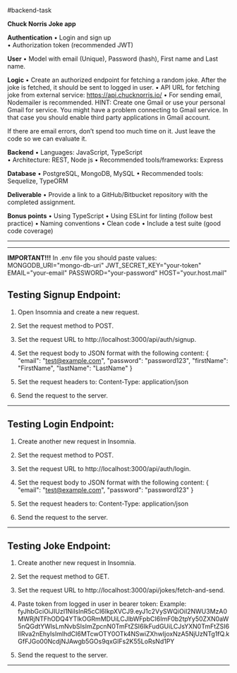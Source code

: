 #backend-task 

**Chuck Norris Joke app**

**Authentication**
• Login and sign up  
• Authorization token (recommended JWT)

**User**
• Model with email (Unique), Password (hash), First name and Last name.

**Logic**
• Create an authorized endpoint for fetching a random joke. After the joke is fetched, it should be sent to logged in user.
• API URL for fetching joke from external service: https://api.chucknorris.io/
• For sending email, Nodemailer is recommended.  HINT: Create one Gmail or use your personal Gmail for service. You might have  a problem connecting to Gmail service. In that case you should enable third  party applications in Gmail account.  

If there are email errors, don’t spend too much time on it. Just leave the code so we  can evaluate it.

**Backend**
• Languages: JavaScript, TypeScript  
• Architecture: REST, Node js
• Recommended tools/frameworks: Express

**Database**
• PostgreSQL, MongoDB, MySQL
• Recommended tools: Sequelize, TypeORM

**Deliverable**
• Provide a link to a GitHub/Bitbucket repository with the completed assignment.

**Bonus points**
• Using TypeScript
• Using ESLint for linting (follow best practice)
• Naming conventions
• Clean code
• Include a test suite (good code coverage)

-------------------------------------------------------------------------------
-------------------------------------------------------------------------------
**IMPORTANT!!!**
In .env file you should paste values:
MONGODB_URI="mongo-db-uri"
JWT_SECRET_KEY="your-token"
EMAIL="your-email"
PASSWORD="your-password"
HOST="your.host.mail"

**Testing Signup Endpoint:**
-------------------------------------------------------------------------------
1. Open Insomnia and create a new request.

2. Set the request method to POST.

3. Set the request URL to http://localhost:3000/api/auth/signup.

4. Set the request body to JSON format with the following content:
{
    "email": "test@example.com",
    "password": "password123",
    "firstName": "FirstName",
    "lastName": "LastName"
}

5. Set the request headers to:
Content-Type: application/json

6. Send the request to the server.
-------------------------------------------------------------------------------

**Testing Login Endpoint:**
-------------------------------------------------------------------------------
1. Create another new request in Insomnia.

2. Set the request method to POST.

3. Set the request URL to http://localhost:3000/api/auth/login.

4. Set the request body to JSON format with the following content:
{
    "email": "test@example.com",
    "password": "password123"
}

5. Set the request headers to:
Content-Type: application/json

6. Send the request to the server.
-------------------------------------------------------------------------------

**Testing Joke Endpoint:**
-------------------------------------------------------------------------------
1. Create another new request in Insomnia.

2. Set the request method to GET.

3. Set the request URL to http://localhost:3000/api/jokes/fetch-and-send.

4. Paste token from logged in user in bearer token:
Example: fyJhbGciOiJIUzI1NiIsInR5cCI6IkpXVCJ9.eyJ1c2VySWQiOiI2NWU3MzA0MWRjNTFhODQ4YTlkOGRmMDUiLCJlbWFpbCI6ImF0b2tpYy50ZXN0aW5nQGdtYWlsLmNvbSIsImZpcnN0TmFtZSI6IkFudGUiLCJsYXN0TmFtZSI6IlRva2nEhyIsImlhdCI6MTcwOTY0OTk4NSwiZXhwIjoxNzA5NjUzNTg1fQ.kGfFJGo00NcdjNJAwgb5GOs9qxGlFs2K55LoRsNd1PY

5. Send the request to the server.
-------------------------------------------------------------------------------